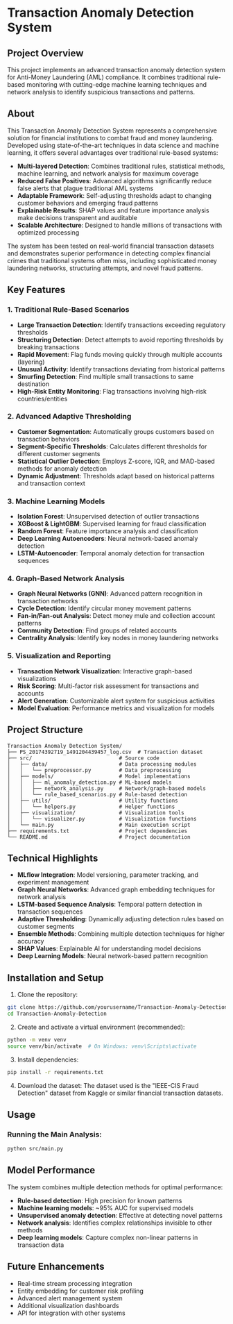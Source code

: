 # Transaction Anomaly Detection System

## Project Overview

This project implements an advanced transaction anomaly detection system for Anti-Money Laundering (AML) compliance. It combines traditional rule-based monitoring with cutting-edge machine learning techniques and network analysis to identify suspicious transactions and patterns.

## About

This Transaction Anomaly Detection System represents a comprehensive solution for financial institutions to combat fraud and money laundering. Developed using state-of-the-art techniques in data science and machine learning, it offers several advantages over traditional rule-based systems:

- **Multi-layered Detection**: Combines traditional rules, statistical methods, machine learning, and network analysis for maximum coverage
- **Reduced False Positives**: Advanced algorithms significantly reduce false alerts that plague traditional AML systems
- **Adaptable Framework**: Self-adjusting thresholds adapt to changing customer behaviors and emerging fraud patterns
- **Explainable Results**: SHAP values and feature importance analysis make decisions transparent and auditable
- **Scalable Architecture**: Designed to handle millions of transactions with optimized processing

The system has been tested on real-world financial transaction datasets and demonstrates superior performance in detecting complex financial crimes that traditional systems often miss, including sophisticated money laundering networks, structuring attempts, and novel fraud patterns.

## Key Features

### 1. Traditional Rule-Based Scenarios
- **Large Transaction Detection**: Identify transactions exceeding regulatory thresholds
- **Structuring Detection**: Detect attempts to avoid reporting thresholds by breaking transactions
- **Rapid Movement**: Flag funds moving quickly through multiple accounts (layering)  
- **Unusual Activity**: Identify transactions deviating from historical patterns
- **Smurfing Detection**: Find multiple small transactions to same destination
- **High-Risk Entity Monitoring**: Flag transactions involving high-risk countries/entities

### 2. Advanced Adaptive Thresholding
- **Customer Segmentation**: Automatically groups customers based on transaction behaviors
- **Segment-Specific Thresholds**: Calculates different thresholds for different customer segments
- **Statistical Outlier Detection**: Employs Z-score, IQR, and MAD-based methods for anomaly detection
- **Dynamic Adjustment**: Thresholds adapt based on historical patterns and transaction context

### 3. Machine Learning Models
- **Isolation Forest**: Unsupervised detection of outlier transactions
- **XGBoost & LightGBM**: Supervised learning for fraud classification
- **Random Forest**: Feature importance analysis and classification
- **Deep Learning Autoencoders**: Neural network-based anomaly detection
- **LSTM-Autoencoder**: Temporal anomaly detection for transaction sequences

### 4. Graph-Based Network Analysis
- **Graph Neural Networks (GNN)**: Advanced pattern recognition in transaction networks
- **Cycle Detection**: Identify circular money movement patterns
- **Fan-in/Fan-out Analysis**: Detect money mule and collection account patterns
- **Community Detection**: Find groups of related accounts
- **Centrality Analysis**: Identify key nodes in money laundering networks

### 5. Visualization and Reporting
- **Transaction Network Visualization**: Interactive graph-based visualizations
- **Risk Scoring**: Multi-factor risk assessment for transactions and accounts
- **Alert Generation**: Customizable alert system for suspicious activities
- **Model Evaluation**: Performance metrics and visualization for models

## Project Structure

```
Transaction Anomaly Detection System/
├── PS_20174392719_1491204439457_log.csv  # Transaction dataset
├── src/                            # Source code
│   ├── data/                       # Data processing modules
│   │   └── preprocessor.py         # Data preprocessing
│   ├── models/                     # Model implementations
│   │   ├── ml_anomaly_detection.py # ML-based models
│   │   ├── network_analysis.py     # Network/graph-based models
│   │   └── rule_based_scenarios.py # Rule-based detection
│   ├── utils/                      # Utility functions
│   │   └── helpers.py              # Helper functions
│   ├── visualization/              # Visualization tools
│   │   └── visualizer.py           # Visualization functions
│   └── main.py                     # Main execution script
├── requirements.txt                # Project dependencies
└── README.md                       # Project documentation
```

## Technical Highlights

- **MLflow Integration**: Model versioning, parameter tracking, and experiment management
- **Graph Neural Networks**: Advanced graph embedding techniques for network analysis
- **LSTM-based Sequence Analysis**: Temporal pattern detection in transaction sequences
- **Adaptive Thresholding**: Dynamically adjusting detection rules based on customer segments
- **Ensemble Methods**: Combining multiple detection techniques for higher accuracy
- **SHAP Values**: Explainable AI for understanding model decisions
- **Deep Learning Models**: Neural network-based pattern recognition

## Installation and Setup

1. Clone the repository:
```bash
git clone https://github.com/yourusername/Transaction-Anomaly-Detection.git
cd Transaction-Anomaly-Detection
```

2. Create and activate a virtual environment (recommended):
```bash
python -m venv venv
source venv/bin/activate  # On Windows: venv\Scripts\activate
```

3. Install dependencies:
```bash
pip install -r requirements.txt
```

4. Download the dataset:
The dataset used is the "IEEE-CIS Fraud Detection" dataset from Kaggle or similar financial transaction datasets.

## Usage

### Running the Main Analysis:
```bash
python src/main.py
```

## Model Performance

The system combines multiple detection methods for optimal performance:

- **Rule-based detection**: High precision for known patterns
- **Machine learning models**: ~95% AUC for supervised models
- **Unsupervised anomaly detection**: Effective at detecting novel patterns
- **Network analysis**: Identifies complex relationships invisible to other methods
- **Deep learning models**: Capture complex non-linear patterns in transaction data

## Future Enhancements

- Real-time stream processing integration
- Entity embedding for customer risk profiling
- Advanced alert management system
- Additional visualization dashboards
- API for integration with other systems 